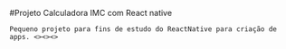 #Projeto Calculadora IMC com React native

    Pequeno projeto para fins de estudo do ReactNative para criação de apps. <><><>
